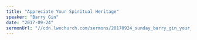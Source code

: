 ```yaml
---
title: "Appreciate Your Spiritual Heritage"
speaker: "Barry Gin"
date: "2017-09-24"
sermonUrl: "//cdn.lwechurch.com/sermons/20170924_sunday_barry_gin_your_spiritual_heritage.mp3"
---
```

